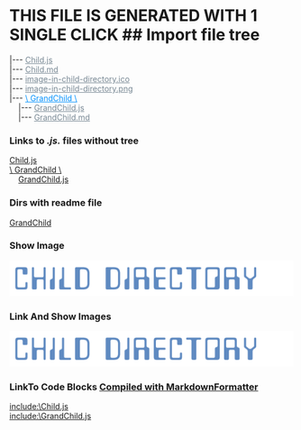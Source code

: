# THIS FILE IS GENERATED WITH 1 SINGLE CLICK ## Import file tree  
|--- <a href="Child.js" style="color:#788894;" >Child.js</a>  
|--- <a href="Child.md" style="color:#788894;" >Child.md</a>  
|--- <a href="image-in-child-directory.ico" style="color:#788894;" >image-in-child-directory.ico</a>  
|--- <a href="image-in-child-directory.png" style="color:#788894;" >image-in-child-directory.png</a>  
|--- <a href="GrandChild" style="color:#0091ff;" >\ GrandChild \\</a>  
&nbsp;&nbsp;&nbsp;&nbsp;|--- <a href="GrandChild/GrandChild.js" style="color:#788894;" >GrandChild.js</a>  
&nbsp;&nbsp;&nbsp;&nbsp;|--- <a href="GrandChild/GrandChild.md" style="color:#788894;" >GrandChild.md</a>  


### Links to *.js.* files without tree  
[Child.js](Child.js)  
[\ GrandChild \\](GrandChild)  
&nbsp;&nbsp;&nbsp;&nbsp;[GrandChild.js](GrandChild/GrandChild.js)  


### Dirs with readme file  
[GrandChild](GrandChild)  


### Show Image  
![image-in-child-directory.ico](image-in-child-directory.ico)  


### Link And Show Images  
<a href="image-in-child-directory.png" style="color:#788894;" ><img src="image-in-child-directory.png" alt="image-in-child-directory.png" ></a>  


### LinkTo Code Blocks [Compiled with MarkdownFormatter]( https://github.com/vilbur/KOMODO-AppData/tree/master/tools/Scripts/Markdown/markdownFormatter )  

[include:\Child.js](C:\Users\vilbur\AppData\Local\ActiveState\KomodoEdit\12.0\tools\Scripts\Markdown\MarkdownLinker\Test\Parent\Child\Child.js)  
[include:\GrandChild.js](C:\Users\vilbur\AppData\Local\ActiveState\KomodoEdit\12.0\tools\Scripts\Markdown\MarkdownLinker\Test\Parent\Child\GrandChild\GrandChild.js)  
  